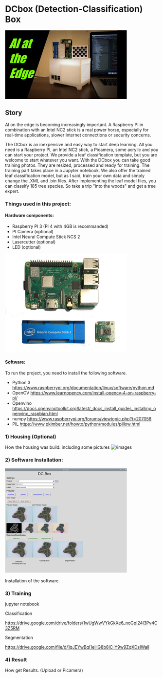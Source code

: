 # DCbox (Detection-Classification) Box
![](DC-Box.jpg)
## Story
AI on the edge is becoming increasingly important. A Raspberry PI in combination with an Intel NC2 stick is a real power horse, especially for real-time applications, slower Internet connections or security concerns.

The DCbox is an inexpensive and easy way to start deep learning. All you need is a Raspberry PI, an Intel NC2 stick, a Picamera, some acrylic and you can start your project. We provide a leaf classification template, but you are welcome to start whatever you want.
With the DCbox you can take good training photos. They are resized, processed and ready for training. The training part takes place in a Jupyter notebook. We also offer the trained leaf classification model, but as I said, train your own data and simply change the .XML and .bin files. After implementing the leaf model files, you can classify 185 tree species. So take a trip "into the woods" and get a tree expert.

### Things used in this project:

#### Hardware components:
- Raspberry PI 3 (PI 4 with 4GB is recommanded)
- PI Camera (optional)
- Intel Neural Compute Stick NCS 2
- Lasercutter (optional)
- LED (optional)

![](Hardware.png)

#### Software:
To run the project, you need to install the following software.

- Python 3
https://www.raspberrypi.org/documentation/linux/software/python.md
-	OpenCV
https://www.learnopencv.com/install-opencv-4-on-raspberry-pi/
-	Openvino
https://docs.openvinotoolkit.org/latest/_docs_install_guides_installing_openvino_raspbian.html
-	numpy
https://www.raspberrypi.org/forums/viewtopic.php?t=207058
- PIL
https://www.pkimber.net/howto/python/modules/pillow.html


### 1) Housing (Optional)

How the housing was build. including some pictures
![/images](Housing_01.jpg)

### 2) Software Installation:
![](GUI_DCbox.jpg)

Installation of the software.


### 3) Training

jupyter notebook

Classification

https://drive.google.com/drive/folders/1wUgWwVYkGkXe6_noGpI24l3Pv4C3Z5RM

Segmentation

https://drive.google.com/file/d/1qJEYwBqI1eHG8b8IC-Y9w9ZqXDsIWalI

### 4) Result

How get Results. (Upload or Picamera)
